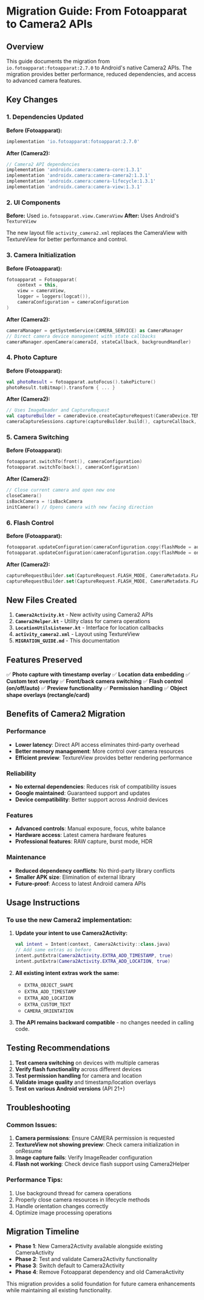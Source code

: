 # Migration Guide: From Fotoapparat to Camera2 APIs

## Overview

This guide documents the migration from `io.fotoapparat:fotoapparat:2.7.0` to Android's native Camera2 APIs. The migration provides better performance, reduced dependencies, and access to advanced camera features.

## Key Changes

### 1. Dependencies Updated

**Before (Fotoapparat):**
```gradle
implementation 'io.fotoapparat:fotoapparat:2.7.0'
```

**After (Camera2):**
```gradle
// Camera2 API dependencies
implementation 'androidx.camera:camera-core:1.3.1'
implementation 'androidx.camera:camera-camera2:1.3.1'
implementation 'androidx.camera:camera-lifecycle:1.3.1'
implementation 'androidx.camera:camera-view:1.3.1'
```

### 2. UI Components

**Before:** Used `io.fotoapparat.view.CameraView`
**After:** Uses Android's `TextureView`

The new layout file `activity_camera2.xml` replaces the CameraView with TextureView for better performance and control.

### 3. Camera Initialization

**Before (Fotoapparat):**
```kotlin
fotoapparat = Fotoapparat(
    context = this,
    view = cameraView,
    logger = loggers(logcat()),
    cameraConfiguration = cameraConfiguration
)
```

**After (Camera2):**
```kotlin
cameraManager = getSystemService(CAMERA_SERVICE) as CameraManager
// Direct camera device management with state callbacks
cameraManager.openCamera(cameraId, stateCallback, backgroundHandler)
```

### 4. Photo Capture

**Before (Fotoapparat):**
```kotlin
val photoResult = fotoapparat.autoFocus().takePicture()
photoResult.toBitmap().transform { ... }
```

**After (Camera2):**
```kotlin
// Uses ImageReader and CaptureRequest
val captureBuilder = cameraDevice.createCaptureRequest(CameraDevice.TEMPLATE_STILL_CAPTURE)
cameraCaptureSessions.capture(captureBuilder.build(), captureCallback, backgroundHandler)
```

### 5. Camera Switching

**Before (Fotoapparat):**
```kotlin
fotoapparat.switchTo(front(), cameraConfiguration)
fotoapparat.switchTo(back(), cameraConfiguration)
```

**After (Camera2):**
```kotlin
// Close current camera and open new one
closeCamera()
isBackCamera = !isBackCamera
initCamera() // Opens camera with new facing direction
```

### 6. Flash Control

**Before (Fotoapparat):**
```kotlin
fotoapparat.updateConfiguration(cameraConfiguration.copy(flashMode = autoFlash()))
fotoapparat.updateConfiguration(cameraConfiguration.copy(flashMode = on()))
```

**After (Camera2):**
```kotlin
captureRequestBuilder.set(CaptureRequest.FLASH_MODE, CameraMetadata.FLASH_MODE_SINGLE)
captureRequestBuilder.set(CaptureRequest.FLASH_MODE, CameraMetadata.FLASH_MODE_OFF)
```

## New Files Created

1. **`Camera2Activity.kt`** - New activity using Camera2 APIs
2. **`Camera2Helper.kt`** - Utility class for camera operations
3. **`LocationUtilsListener.kt`** - Interface for location callbacks
4. **`activity_camera2.xml`** - Layout using TextureView
5. **`MIGRATION_GUIDE.md`** - This documentation

## Features Preserved

✅ **Photo capture with timestamp overlay**
✅ **Location data embedding**
✅ **Custom text overlay**
✅ **Front/back camera switching**
✅ **Flash control (on/off/auto)**
✅ **Preview functionality**
✅ **Permission handling**
✅ **Object shape overlays (rectangle/card)**

## Benefits of Camera2 Migration

### Performance
- **Lower latency**: Direct API access eliminates third-party overhead
- **Better memory management**: More control over camera resources
- **Efficient preview**: TextureView provides better rendering performance

### Reliability
- **No external dependencies**: Reduces risk of compatibility issues
- **Google maintained**: Guaranteed support and updates
- **Device compatibility**: Better support across Android devices

### Features
- **Advanced controls**: Manual exposure, focus, white balance
- **Hardware access**: Latest camera hardware features
- **Professional features**: RAW capture, burst mode, HDR

### Maintenance
- **Reduced dependency conflicts**: No third-party library conflicts
- **Smaller APK size**: Elimination of external library
- **Future-proof**: Access to latest Android camera APIs

## Usage Instructions

### To use the new Camera2 implementation:

1. **Update your intent to use Camera2Activity:**
   ```kotlin
   val intent = Intent(context, Camera2Activity::class.java)
   // Add same extras as before
   intent.putExtra(Camera2Activity.EXTRA_ADD_TIMESTAMP, true)
   intent.putExtra(Camera2Activity.EXTRA_ADD_LOCATION, true)
   ```

2. **All existing intent extras work the same:**
   - `EXTRA_OBJECT_SHAPE`
   - `EXTRA_ADD_TIMESTAMP`
   - `EXTRA_ADD_LOCATION`
   - `EXTRA_CUSTOM_TEXT`
   - `CAMERA_ORIENTATION`

3. **The API remains backward compatible** - no changes needed in calling code.

## Testing Recommendations

1. **Test camera switching** on devices with multiple cameras
2. **Verify flash functionality** across different devices
3. **Test permission handling** for camera and location
4. **Validate image quality** and timestamp/location overlays
5. **Test on various Android versions** (API 21+)

## Troubleshooting

### Common Issues:

1. **Camera permissions**: Ensure CAMERA permission is requested
2. **TextureView not showing preview**: Check camera initialization in onResume
3. **Image capture fails**: Verify ImageReader configuration
4. **Flash not working**: Check device flash support using Camera2Helper

### Performance Tips:

1. Use background thread for camera operations
2. Properly close camera resources in lifecycle methods
3. Handle orientation changes correctly
4. Optimize image processing operations

## Migration Timeline

- **Phase 1**: New Camera2Activity available alongside existing CameraActivity
- **Phase 2**: Test and validate Camera2Activity functionality
- **Phase 3**: Switch default to Camera2Activity
- **Phase 4**: Remove Fotoapparat dependency and old CameraActivity

This migration provides a solid foundation for future camera enhancements while maintaining all existing functionality. 
